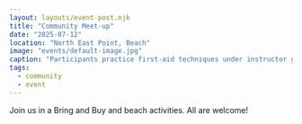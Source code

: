 ```yaml
---
layout: layouts/event-post.njk
title: "Community Meet-up"
date: "2025-07-12"
location: "North East Point, Beach"
image: "events/default-image.jpg"
caption: "Participants practice first‐aid techniques under instructor guidance."
tags:
  - community
  - event
---
```


Join us in a Bring and Buy and beach activities. All are welcome!
